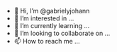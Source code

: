 - 👋 Hi, I’m @gabrielyjohann
- 👀 I’m interested in ...
- 🌱 I’m currently learning ...
- 💞️ I’m looking to collaborate on ...
- 📫 How to reach me ...

<!---
gabrielyjohann/gabrielyjohann is a ✨ special ✨ repository because its `README.md` (this file) appears on your GitHub profile.
You can click the Preview link to take a look at your changes.
--->
